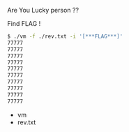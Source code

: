 Are You Lucky person ??

Find FLAG !

```bash
$ ./vm -f ./rev.txt -i '[***FLAG***]'
77777
77777
77777
77777
77777
77777
77777
77777
77777
77777
```

+ vm 
+ rev.txt
